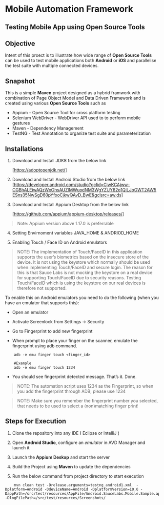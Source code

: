 Mobile Automation Framework
=======================

## Testing Mobile App using Open Source Tools

## Objective

Intent of this proect is to illustrate how wide range of **Open Source Tools** can be used to test mobile applications both **Android** or **iOS** and parallelise the test suite with multiple connected devices.

## Snapshot

This is a simple **Maven** project designed as a hybrid framwork with combination of Page Object Model and Data Driven Framework and is created using various **Open Source Tools** such as

* Appium - Open Source Tool for cross platform testing
* Selenium WebDriver - WebDriver API used to to perform mobile gestures
* Maven - Dependency Management
* TestNG - Test Annotation to organize test suite and parameterization

## Installations

1. Download and Install JDK8 from the below link

    [https://adoptopenjdk.net/]

2. Download and Install Android Studio from the below link
  [https://developer.android.com/studio?gclid=CjwKCAjww-CGBhALEiwAQzWxOhsAUZlMWuodNM3WgYZUY82q1QILJoGWT2AW5ESns35NwSgD60pYfxoCjkwQAvD_BwE&gclsrc=aw.ds]

3. Download and Install Appium Desktop from the below link 

    [https://github.com/appium/appium-desktop/releases/]

>Note: Appium version above  1.17.0 is preferrable

4. Setting Envirnoment variables JAVA_HOME & ANDRIOD_HOME

5. Enabling Touch / Face ID on Android emulators

>NOTE:
The implementation of Touch/FaceID in this application supports the user’s biometrics based on the insecure store of the device. It is not using the keystore which normally should be used when implementing Touch/FaceID and secure login. The reason for this is that Sauce Labs is not mocking the keystore on a real device for supporting Touch/FaceID due to security reasons.
Testing Touch/FaceID which is using the keystore on our real devices is therefore not supported.

To enable this on Android emulators you need to do the following (when you have an emulator that supports this):

* Open an emulator

* Activate Screenlock from Settings -> Security

* Go to Fingerprint to add new fingerprint

* When prompt to place your finger on the scanner, emulate the fingerprint using adb command.

```
    adb -e emu finger touch <finger_id>

    #Example
    adb -e emu finger touch 1234

```
* You should see fingerprint detected message. That’s it. Done.

>NOTE:
The automation script uses 1234 as the Fingerprint, so when you add the fingerprint through ADB, please use 1234

>NOTE:
Make sure you remember the fingerprint number you selected, that needs to be used to select a (non)matching finger print!

## Steps for Execution

1. Clone  the repository into any IDE ( Eclipse or IntelliJ )

2. Open **Android Studio**, configure an _emulator_ in AVD Manager and launch it

3. Launch the **Appium Deskop** and start the server

4. Build the Project using **Maven** to update the dependencies

5. Run the below command from project directory to start execution

``` 
    mvn clean test -Drelease.arguments=testng_android1.xml  -Dplatform=Android -DdeviceName=Android -DplatformVersion=10.0 -DappPath=/src/test/resources/AppFile/Android.SauceLabs.Mobile.Sample.app.2.7.1.apk -DlogFilePath=/src/test/resources/Screenshots/

```


